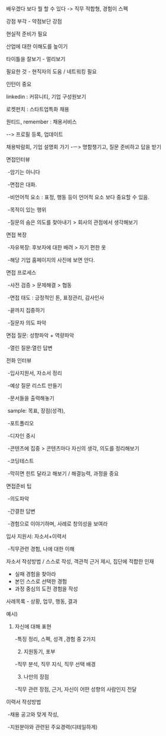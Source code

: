 배우겠다 보다 뭘 할 수 있다 -> 직무 적합형, 경험이 스펙

강점 부각 - 약점보단 강점

현실적 준비가 필요

산업에 대한 이해도를 높이기

타이틀을 잘보기 - 멀리보기

필요한 것 - 현직자의 도움 /  네트워킹 필요

인턴이 중요



linkedin : 커뮤니티, 기업 구성원보기

로켓펀치 : 스타트업특화 채용

원티드, remember : 채용서비스

--> 프로필 등록, 업데이트



채용박람회, 기업 설명회 가기 -ㅡ> 명함챙기고, 질문 준비하고 답을 받기



면접인터뷰

​	-암기는 아니다

​	-면접은 대화. 

​	-비언어적 요소 : 표정, 행동 등이 언어적 요소 보다 중요할 수 있음.

​	-목적이 있는 행위

​	-질문의 숨은 의도를 찾아내기 > 회사의 관점에서 생각해보기

면접 복장

​	-자유복장:  후보자에 대한 배려 > 자기 편한 옷

​	-해당 기업 홈페이지의 사진에 보면 안다.

면접 프로세스

​	-사전 검증 > 문제해결 > 협동

​	-면접 태도 : 긍정적인 톤, 표정관리, 감사인사

​	-끝까지 집중하기

​	-질문자 의도 파악

면접 질문: 성향파악 + 역량파악 

​	-열린 질문:열린 답변



전화 인터뷰

​	-입사지원서, 자소서 정리

​	-예상 질문 리스트 만들기

​	-문서들을 출력해놓기

​	sample: 목표, 장점(성격),

​	-포트폴리오

​		-디자인 중시

​		-콘텐츠에 집중 > 콘텐츠마다 자신의 생각, 의도를 정리해보기

​	-코딩테스트

​		-막히면 힌트 달라고 해보기 / 해결능력, 과정을 중요

면접준비 팁

​	-의도파악

​	-간결한 답변

​	-경험으로 이야기하며, 사례로 창의성을 보여라



입사 지원서:  자소서+이력서

​	-직무관련 경험, 나에 대한 이해



자소서 작성방법 / 스스로 작성, 객관적 근거 제시, 집단에 적합한 인재

 - 실패 경험을 찾아라
 - 본인 스스로 선택한 경험
 - 과정 중심의 도전 경험을 작성

사례목록 - 상황, 업무, 행동, 결과



예시) 

 1. 자신에 대해 표현 

    -특징 정리, 스펙, 성격 ,경험 중 2가지 

	2. 지원동기, 포부

    -직무 분석, 직무 지식, 직무 선택 배경

	3. 나만의 장점

    -직무 관련 장점, 근거, 자신이 어떤 성향의 사람인지 전달



이력서 작성방법

​	-채용 공고와 맞게 작성,

​	-지원분야와 관련된 주요경력(디테일하게)